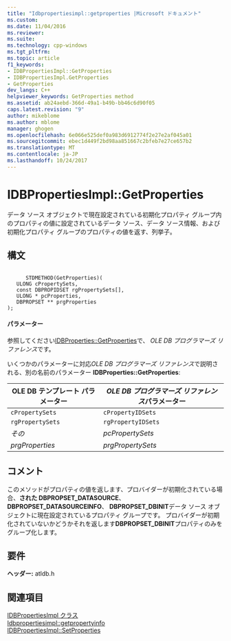 ```yaml
---
title: "Idbpropertiesimpl::getproperties |Microsoft ドキュメント"
ms.custom: 
ms.date: 11/04/2016
ms.reviewer: 
ms.suite: 
ms.technology: cpp-windows
ms.tgt_pltfrm: 
ms.topic: article
f1_keywords:
- IDBPropertiesImpl::GetProperties
- IDBPropertiesImpl.GetProperties
- GetProperties
dev_langs: C++
helpviewer_keywords: GetProperties method
ms.assetid: ab24aebd-366d-49a1-b49b-bb46c6d90f05
caps.latest.revision: "9"
author: mikeblome
ms.author: mblome
manager: ghogen
ms.openlocfilehash: 6e066e525def0a983d6912774f2e27e2af045a01
ms.sourcegitcommit: ebec1d449f2bd98aa851667c2bfeb7e27ce657b2
ms.translationtype: MT
ms.contentlocale: ja-JP
ms.lasthandoff: 10/24/2017
---
```

# <a name="idbpropertiesimplgetproperties"></a>IDBPropertiesImpl::GetProperties
データ ソース オブジェクトで現在設定されている初期化プロパティ グループ内のプロパティの値に設定されているデータ ソース、データ ソース情報、および初期化プロパティ グループのプロパティの値を返す、列挙子。  
  
## <a name="syntax"></a>構文  
  
```  
  
      STDMETHOD(GetProperties)(   
   ULONG cPropertySets,   
   const DBPROPIDSET rgPropertySets[],   
   ULONG * pcProperties,   
   DBPROPSET ** prgProperties    
);  
```  
  
#### <a name="parameters"></a>パラメーター  
 参照してください[IDBProperties::GetProperties](https://msdn.microsoft.com/en-us/library/ms714344.aspx)で、 *OLE DB プログラマーズ リファレンス*です。  
  
 いくつかのパラメーターに対応*OLE DB プログラマーズ リファレンス*で説明される、別の名前のパラメーター **IDBProperties::GetProperties**:  
  
|OLE DB テンプレート パラメーター|*OLE DB プログラマーズ リファレンス*パラメーター|  
|--------------------------------|------------------------------------------------|  
|`cPropertySets`|`cPropertyIDSets`|  
|`rgPropertySets`|`rgPropertyIDSets`|  
|*その*|*pcPropertySets*|  
|*prgProperties*|*prgPropertySets*|  
  
## <a name="remarks"></a>コメント  
 このメソッドがプロパティの値を返します、プロバイダーが初期化されている場合、**された DBPROPSET_DATASOURCE**、 **DBPROPSET_DATASOURCEINFO**、 **DBPROPSET_DBINIT**データ ソース オブジェクトに現在設定されているプロパティ グループです。 プロバイダーが初期化されていないかどうかそれを返します**DBPROPSET_DBINIT**プロパティのみをグループ化します。  
  
## <a name="requirements"></a>要件  
 **ヘッダー:** atldb.h  
  
## <a name="see-also"></a>関連項目  
 [IDBPropertiesImpl クラス](../../data/oledb/idbpropertiesimpl-class.md)   
 [Idbpropertiesimpl::getpropertyinfo](../../data/oledb/idbpropertiesimpl-getpropertyinfo.md)   
 [IDBPropertiesImpl::SetProperties](../../data/oledb/idbpropertiesimpl-setproperties.md)